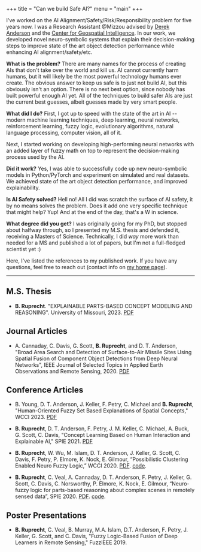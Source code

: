 +++ 
title = "Can we build Safe AI?" 
menu = "main"
+++

I've worked on the AI Alignment/Safety/Risk/Responsibility problem for five years now. I was a Research Assistant @Mizzou advised by [Derek Anderson](https://derektanderson.com/) and the [Center for Geospatial Intelligence](https://engineering.missouri.edu/research/featured/center-for-geospatial-intelligence-cgi/). In our work, we developed novel neuro-symbolic systems that explain their decision-making steps to improve state of the art object detection performance while enhancing AI alignment/safety/etc.

**What is the problem?** There are many names for the process of creating AIs that don't take over the world and kill us. AI cannot currently harm humans, but it will likely be the most powerful technology humans ever create. The obvious answer to keep us safe is to just not build AI, but this obviously isn't an option. There is no next best option, since nobody has built powerful enough AI yet. All of the techniques to build safer AIs are just the current best guesses, albeit guesses made by very smart people.

**What did I do?** First, I got up to speed with the state of the art in AI -- modern machine learning techniques, deep learning, neural networks, reinforcement learning, fuzzy logic, evolutionary algorithms, natural language processing, computer vision, all of it.

Next, I started working on developing high-performing neural networks with an added layer of fuzzy math on top to represent the decision-making process used by the AI. 

**Did it work?** Yes, I was able to successfully code up new neuro-symbolic models in Python/PyTorch and experiment on simulated and real datasets. We achieved state of the art object detection performance, and improved explainability.

**Is AI Safety solved?** Hell no! All I did was scratch the surface of AI safety, it by no means solves the problem. Does it add one very specific technique that might help? Yup! And at the end of the day, that's a W in science.

**What degree did you get?** I was originally going for my PhD, but stopped about halfway through, so I presented my M.S. thesis and defended it, receiving a Masters of Science. Technically, I did *way* more work than needed for a MS and published a lot of papers, but I'm not a full-fledged scientist yet :)

Here, I've listed the references to my published work. If you have any questions, feel free to reach out (contact info on [my home page](/)).

---

## M.S. Thesis
- **B. Ruprecht**. "EXPLAINABLE PARTS-BASED CONCEPT MODELING AND REASONING". University of Missouri, 2023. [PDF](ruprecht_ms_thesis.pdf)

## Journal Articles
- A. Cannaday, C. Davis, G. Scott, **B. Ruprecht**, and D. T. Anderson, "Broad Area Search and Detection of Surface-to-Air Missile Sites Using Spatial Fusion of Component Object Detections from Deep Neural Networks", IEEE Journal of Selected Topics in Applied Earth Observations and Remote Sensing, 2020. [PDF](cannaday_aeors2020.pdf)

## Conference Articles
- B. Young, D. T. Anderson, J. Keller, F. Petry, C. Michael and **B. Ruprecht**, "Human-Oriented Fuzzy Set Based Explanations of  Spatial Concepts," WCCI 2023. [PDF](young_wcci2023.pdf)

- **B. Ruprecht**, D. T. Anderson, F. Petry, J. M. Keller, C. Michael, A. Buck, G. Scott, C. Davis, "Concept Learning Based on Human Interaction and Explainable AI," SPIE 2021. [PDF](ruprecht_spie2021.pdf)

- **B. Ruprecht**, W. Wu, M. Islam, D. T. Anderson, J. Keller, G. Scott, C. Davis, F. Petry, P. Elmore, K. Nock, E. Gilmour, “Possibilistic Clustering Enabled Neuro Fuzzy Logic,” WCCI 2020. [PDF](ruprecht_wcci2020.pdf). [code](https://github.com/blakeruprecht/ANFIS-SP1M).

- **B. Ruprecht**, C. Veal, A. Cannaday, D. T. Anderson, F. Petry, J. Keller, G. Scott, C. Davis, C. Norsworthy, P. Elmore, K. Nock, E. Gilmour, “Neuro-fuzzy logic for parts-based reasoning about complex scenes in remotely sensed data”, SPIE 2020. [PDF](ruprecht_spie2020.pdf). [code](https://github.com/blakeruprecht/Fuzzy-Fusion).

## Poster Presentations
- **B. Ruprecht**, C. Veal, B. Murray, M.A. Islam, D.T. Anderson, F. Petry, J. Keller, G. Scott, and C. Davis, "Fuzzy Logic-Based Fusion of Deep Learners in Remote Sensing," FuzzIEEE 2019.
